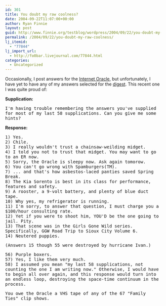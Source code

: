 ```yaml
---
id: 301
title: You doubt my raw coolness?
date: 2004-09-22T11:07:00+00:00
author: Ryan Finnie
layout: post
guid: http://www.finnie.org/testblog/wordpress/2004/09/22/you-doubt-my-raw-coolness/
permalink: /2004/09/22/you-doubt-my-raw-coolness/
lj_itemid:
  - "77844"
lj_import_url:
  - http://fo0bar.livejournal.com/77844.html
categories:
  - Uncategorized
---
```

Occasionally, I post answers for the [Internet Oracle](http://cgi.cs.indiana.edu/~oracle/index.cgi), but unfortunately, I have yet to have any of my answers selected for the [digest](http://cgi.cs.indiana.edu/~oracle/digests.cgi). This recent one I was quite proud of:

**Supplication:**
  
<tt>I'm having trouble remembering the answers you've supplied for most of my last 58 supplications. Can you give me some hints?</tt>

**Response:**
  
<tt>1) Yes.<br /> 2) Chile.<br /> 3) I really wouldn't trust a chainsaw-weilding midget.<br /> 4) I told you not to trust that midget. You may want to go to an ER now.<br /> 5) Sorry, the Oracle is sleepy now. Ask again tomorow.<br /> 6) You can't go wrong with Spamburgers(TM).<br /> 7) ... and that's how asbestos-laced panties saved Spring Break.<br /> 8) The Kia Sorento is best in its class for performance, features and safety.<br /> 9) A rooster, a 9-volt battery, and plenty of blue duct tape.<br /> 10) Why yes, my refrigerator is running.<br /> 11) I'm sorry, to answer that question, I must charge you a $100/hour consulting rate.<br /> 12) Yet if you were to shoot him, YOU'D be the one going to jail. Pity.<br /> 13) That scene was in the Girls Gone Wild series. Specifically, GGW Road Trip to Sioux City Volume 6.<br /> 14) Neutered puppies.</p> 

<p>
  (Answers 15 though 55 were destroyed by hurricane Ivan.)
</p>

<p>
  56) Purple boxers.<br /> 57) Yes, I like them very much.<br /> 58) I assumed you mean "my last 58 supplications, not counting the one I am writing now." Otherwise, I would have to begin all over again, and this response would turn into an endless loop, destroying the space-time continuum in the process.
</p>

<p>
  You owe the Oracle a VHS tape of any of the 67 "Family Ties" clip shows.</tt>
</p>